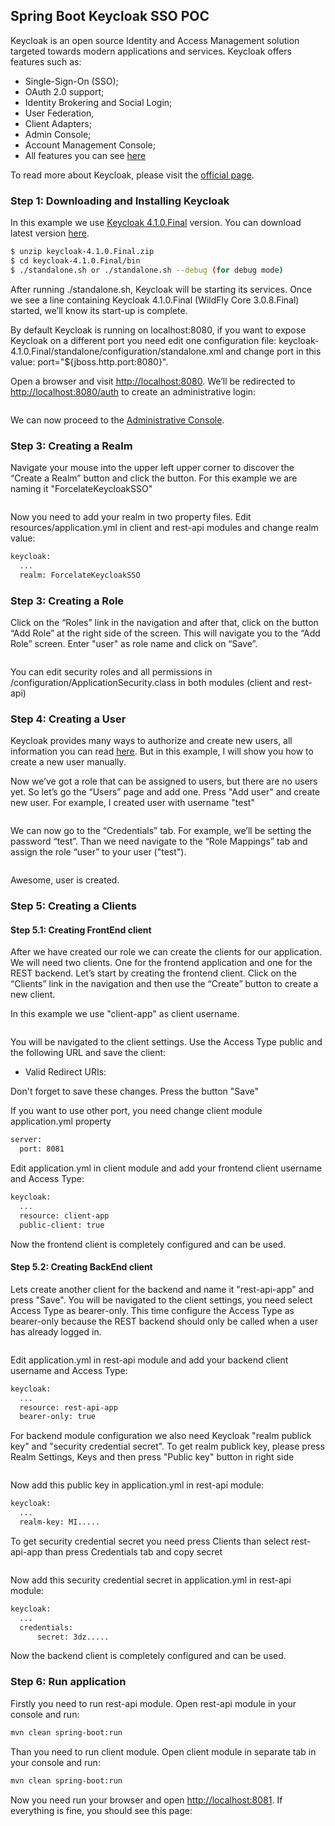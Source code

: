 ## Spring Boot Keycloak SSO POC

Keycloak is an open source Identity and Access Management solution targeted towards modern applications and services.
Keycloak offers features such as: 
- Single-Sign-On (SSO);
- OAuth 2.0 support;
- Identity Brokering and Social Login;
- User Federation, 
- Client Adapters;
- Admin Console;
- Account Management Console;
- All features you can see [here](https://www.keycloak.org/docs/4.1/server_admin/#features)

To read more about Keycloak, please visit the [official page](https://www.keycloak.org).

### Step 1: Downloading and Installing Keycloak

In this example we use [Keycloak 4.1.0.Final](https://downloads.jboss.org/keycloak/4.1.0.Final/keycloak-4.1.0.Final.zip) version. You can download latest version [here](https://www.keycloak.org/downloads.html).
```sh
$ unzip keycloak-4.1.0.Final.zip
$ cd keycloak-4.1.0.Final/bin
$ ./standalone.sh or ./standalone.sh --debug (for debug mode)
```
After running ./standalone.sh, Keycloak will be starting its services. Once we see a line containing Keycloak 4.1.0.Final (WildFly Core 3.0.8.Final) started, we’ll know its start-up is complete.

By default Keycloak is running on localhost:8080, if you want to expose Keycloak on a different port you need edit one configuration file: keycloak-4.1.0.Final/standalone/configuration/standalone.xml and change port in this value: port="${jboss.http.port:8080}".

Open a browser and visit [http://localhost:8080](http://localhost:8080). We’ll be redirected to [http://localhost:8080/auth](http://localhost:8080/auth) to create an administrative login:

<p align="center">
	<img src="https://github.com/forcelate/forcelate-temple-java/blob/master/authentication-and-security/spring-boot-v1-pocs/spring-boot-keycloak-sso-poc/img/create_admin_user.png?raw=true" alt=""/>
</p>

We can now proceed to the [Administrative Console](http://localhost:8080/auth/admin/master/console/).

### Step 3: Creating a Realm
Navigate your mouse into the upper left upper corner to discover the “Create a Realm” button and click the button.
For this example we are naming it "ForcelateKeycloakSSO"

<p align="center">
	<img src="https://github.com/forcelate/forcelate-temple-java/blob/master/authentication-and-security/spring-boot-v1-pocs/spring-boot-keycloak-sso-poc/img/ForcelateKeycloakSSO_realm.png?raw=true" alt=""/>
</p>

Now you need to add your realm in two property files. Edit resources/application.yml in client and rest-api modules and change realm value:
```sh
keycloak:
  ...
  realm: ForcelateKeycloakSSO
```

### Step 3: Creating a Role

Click on the “Roles” link in the navigation and after that, click on the button “Add Role” at the right side of the screen. This will navigate you to the “Add Role” screen. Enter "user" as role name and click on “Save”.

<p align="center">
	<img src="https://github.com/forcelate/forcelate-temple-java/blob/master/authentication-and-security/spring-boot-v1-pocs/spring-boot-keycloak-sso-poc/img/create_role.png?raw=true" alt=""/>
</p>

You can edit security roles and all permissions in /configuration/ApplicationSecurity.class in both modules (client and rest-api)

### Step 4: Creating a User
Keycloak provides many ways to authorize and create new users, all information you can read [here](https://www.keycloak.org/docs/4.1/server_admin).
But in this example, I will show you how to create a new user manually.

Now we’ve got a role that can be assigned to users, but there are no users yet. So let’s go the “Users” page and add one.
Press "Add user" and create new user. For example, I created user with username "test"

<p align="center">
	<img src="https://github.com/forcelate/forcelate-temple-java/blob/master/authentication-and-security/spring-boot-v1-pocs/spring-boot-keycloak-sso-poc/img/create_user.png?raw=true" alt=""/>
</p>

We can now go to the “Credentials” tab. For example, we’ll be setting the password “test”. Than we need navigate to the “Role Mappings” tab and assign the role “user” to your user ("test").
<p align="center">
	<img src="https://github.com/forcelate/forcelate-temple-java/blob/master/authentication-and-security/spring-boot-v1-pocs/spring-boot-keycloak-sso-poc/img/add_role_for_user.png?raw=true" alt=""/>
</p>

Awesome, user is created.

### Step 5: Creating a Clients
#### Step 5.1: Creating FrontEnd client
After we have created our role we can create the clients for our application. We will need two clients. One for the frontend application and one for the REST backend.
Let’s start by creating the frontend client. Click on the “Clients” link in the navigation and then use the “Create” button to create a new client.

In this example we use "client-app" as client username.

<p align="center">
	<img src="https://github.com/forcelate/forcelate-temple-java/blob/master/authentication-and-security/spring-boot-v1-pocs/spring-boot-keycloak-sso-poc/img/create_frontend_client.png?raw=true" alt=""/>
</p>

You will be navigated to the client settings. Use the Access Type public and the following URL and save the client:

- Valid Redirect URIs: 

Don't forget to save these changes. Press the button "Save"

If you want to use other port, you need change client module application.yml property
```sh
server:
  port: 8081
```
Edit application.yml in client module and add your frontend client username and Access Type:
```sh
keycloak:
  ...
  resource: client-app
  public-client: true
```
Now the frontend client is completely configured and can be used.

#### Step 5.2: Creating BackEnd client
Lets create another client for the backend and name it "rest-api-app" and press "Save". You will be navigated to the client settings, you need select Access Type as bearer-only. This time configure the Access Type as bearer-only because the REST backend should only be called when a user has already logged in.

<p align="center">
	<img src="https://github.com/forcelate/forcelate-temple-java/blob/master/authentication-and-security/spring-boot-v1-pocs/spring-boot-keycloak-sso-poc/img/create_backend_client.png?raw=true" alt=""/>
</p>

Edit application.yml in rest-api module and add your backend client username and Access Type:
```sh
keycloak:
  ...
  resource: rest-api-app
  bearer-only: true
```
For backend module configuration we also need Keycloak "realm publick key" and "security credential secret".
To get realm publick key, please press Realm Settings, Keys and then press "Public key" button in right side

<p align="center">
	<img src="https://github.com/forcelate/forcelate-temple-java/blob/master/authentication-and-security/spring-boot-v1-pocs/spring-boot-keycloak-sso-poc/img/get_public_key.png?raw=true" alt=""/>
</p>

Now add this public key in application.yml in rest-api module:

```sh
keycloak:
  ...
  realm-key: MI.....
```

To get security credential secret you need press Clients than select rest-api-app than press Credentials tab and copy secret

<p align="center">
	<img src="https://github.com/forcelate/forcelate-temple-java/blob/master/authentication-and-security/spring-boot-v1-pocs/spring-boot-keycloak-sso-poc/img/get_credentials_secret.png?raw=true" alt=""/>
</p>

Now add this security credential secret in application.yml in rest-api module:
```sh
keycloak:
  ...
  credentials:
      secret: 3dz.....
```
Now the backend client is completely configured and can be used.

### Step 6: Run application
Firstly you need to run rest-api module. Open rest-api module in your console and run:
```sh
mvn clean spring-boot:run
```
Than you need to run client module. Open client module in separate tab in your console and run:
```sh
mvn clean spring-boot:run
```
Now you need run your browser and open [http://localhost:8081](http://localhost:8081). If everything is fine, you should see this page:

<p align="center">
	<img src="https://github.com/forcelate/forcelate-temple-java/blob/master/authentication-and-security/spring-boot-v1-pocs/spring-boot-keycloak-sso-poc/img/main_page.png?raw=true" alt=""/>
</p>